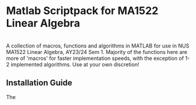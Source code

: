 # Matlab Scriptpack for MA1522 Linear Algebra <br /> <img  src="https://img.shields.io/badge/MATLAB-R2023a-orange"  height="17"  />
A collection of macros, functions and algorithms in MATLAB for use in NUS MA1522 Linear Algebra, AY23/24 Sem 1. Majority of the functions here are more of 'macros' for faster implementation speeds, with the exception of 1-2 implemented algorithms. Use at your own discretion!

## Installation Guide
The 
